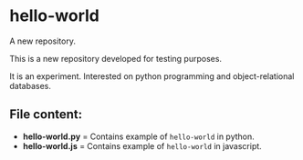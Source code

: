 # hello-world

A new repository.

This is a new repository developed for testing purposes.

It is an experiment. Interested on python programming and object-relational databases.

## File content:

- **hello-world.py** = Contains example of `hello-world` in python.
- **hello-world.js** = Contains example of `hello-world` in javascript.
